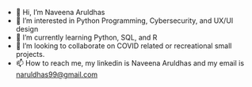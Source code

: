 - 👋 Hi, I’m Naveena Aruldhas
- 👀 I’m interested in Python Programming, Cybersecurity, and UX/UI design
- 🌱 I’m currently learning Python, SQL, and R
- 💞️ I’m looking to collaborate on COVID related or recreational small projects.
- 📫 How to reach me, my linkedin is Naveena Aruldhas and my email is naruldhas99@gmail.com

<!---
spicycurrybaby26/spicycurrybaby26 is a ✨ special ✨ repository because its `README.md` (this file) appears on your GitHub profile.
You can click the Preview link to take a look at your changes.
--->
